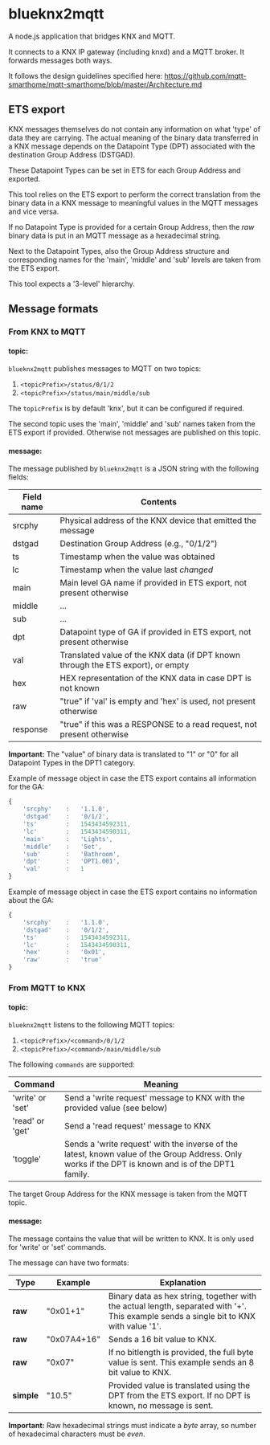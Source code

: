 # blueknx2mqtt

A node.js application that bridges KNX and MQTT.

It connects to a KNX IP gateway (including knxd) and a MQTT broker. It forwards messages both ways.

It follows the design guidelines specified here: https://github.com/mqtt-smarthome/mqtt-smarthome/blob/master/Architecture.md

## ETS export

KNX messages themselves do not contain any information on what 'type' of data they are carrying. The actual meaning of the binary data transferred in a KNX message depends on the Datapoint Type (DPT) associated with the destination Group Address (DSTGAD).

These Datapoint Types can be set in ETS for each Group Address and exported.

This tool relies on the ETS export to perform the correct translation from the binary data in a KNX message to meaningful values in the MQTT messages and vice versa.

If no Datapoint Type is provided for a certain Group Address, then the *raw* binary data is put in an MQTT message as a hexadecimal string.

Next to the Datapoint Types, also the Group Address structure and corresponding names for the 'main', 'middle' and 'sub' levels are taken from the ETS export.

This tool expects a '3-level' hierarchy.

## Message formats

### From KNX to MQTT

#### topic:

`blueknx2mqtt` publishes messages to MQTT on two topics:

1. `<topicPrefix>/status/0/1/2`
2. `<topicPrefix>/status/main/middle/sub`

The `topicPrefix` is by default 'knx', but it can be configured if required.

The second topic uses the 'main', 'middle' and 'sub' names taken from the ETS export if provided. Otherwise not messages are published on this topic.

#### message:

The message published by `blueknx2mqtt` is a JSON string with the following fields:

Field name          |   Contents
-----------------   |   -----------
srcphy              |   Physical address of the KNX device that emitted the message
dstgad              |   Destination Group Address (e.g., "0/1/2")
ts                  |   Timestamp when the value was obtained
lc                  |   Timestamp when the value last *changed*
main                |   Main level GA name if provided in ETS export, not present otherwise
middle              |   ...
sub                 |   ...
dpt                 |   Datapoint type of GA if provided in ETS export, not present otherwise
val                 |   Translated value of the KNX data (if DPT known through the ETS export), or empty
hex                 |   HEX representation of the KNX data in case DPT is not known
raw                 |   "true" if 'val' is empty and 'hex' is used, not present otherwise
response            |   "true" if this was a RESPONSE to a read request, not present otherwise

**Important:** The "value" of binary data is translated to "1" or "0" for all Datapoint Types in the DPT1 category.

Example of message object in case the ETS export contains all information for the GA:
```javascript
{
    'srcphy'    :   '1.1.0',
    'dstgad'    :   '0/1/2',
    'ts'        :   1543434592311,
    'lc'        :   1543434590311,
    'main'      :   'Lights',
    'middle'    :   'Set',
    'sub'       :   'Bathroom',
    'dpt'       :   'DPT1.001',
    'val'       :   1
}
```

Example of message object in case the ETS export contains no information about the GA:
```javascript
{
    'srcphy'    :   '1.1.0',
    'dstgad'    :   '0/1/2',
    'ts'        :   1543434592311,
    'lc'        :   1543434590311,
    'hex'       :   '0x01',
    'raw'       :   'true'
}
```

### From MQTT to KNX

#### topic:

`blueknx2mqtt` listens to the following MQTT topics:

1. `<topicPrefix>/<command>/0/1/2`
2. `<topicPrefix>/<command>/main/middle/sub`

The following `commands` are supported:

Command             |   Meaning
----------          |   -----------
'write' or 'set'    |   Send a 'write request' message to KNX with the provided value (see below)
'read' or 'get'     |   Send a 'read request' message to KNX
'toggle'            |   Sends a 'write request' with the inverse of the latest, known value of the Group Address. Only works if the DPT is known and is of the DPT1 family.

The target Group Address for the KNX message is taken from the MQTT topic.

#### message:

The message contains the value that will be written to KNX. It is only used for 'write' or 'set' commands.

The message can have two formats:

Type        |   Example     |   Explanation
----        |   ----        |   -----------
**raw**     |   "0x01+1"    |   Binary data as hex string, together with the actual length, separated with '+'. This example sends a single bit to KNX with value '1'.
**raw**     |   "0x07A4+16" |   Sends a 16 bit value to KNX.
**raw**     |   "0x07"      |   If no bitlength is provided, the full byte value is sent. This example sends an 8 bit value to KNX.
**simple**  |   "10.5"      |   Provided value is translated using the DPT from the ETS export. If no DPT is known, no message is sent.

**Important:** Raw hexadecimal strings must indicate a *byte* array, so number of hexadecimal characters must be *even*.